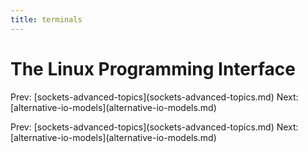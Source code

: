 ```yaml
---
title: terminals
---
```


# The Linux Programming Interface

Prev:
\[sockets-advanced-topics](sockets-advanced-topics.md)
Next:
\[alternative-io-models](alternative-io-models.md)

Prev:
\[sockets-advanced-topics](sockets-advanced-topics.md)
Next:
\[alternative-io-models](alternative-io-models.md)
